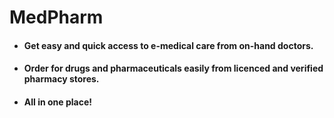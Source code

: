 # MedPharm

- #### Get easy and quick access to e-medical care from on-hand doctors. 
- #### Order for drugs and pharmaceuticals easily from licenced and verified pharmacy stores.
- #### All in one place!
